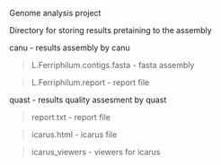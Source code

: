 Genome analysis project

Directory for storing results pretaining to the assembly

canu - results assembly by canu
> L.Ferriphilum.contigs.fasta - fasta assembly

> L.Ferriphilum.report - report file

quast - results quality assesment by quast
> report.txt - report file

> icarus.html - icarus file

> icarus_viewers - viewers for icarus
